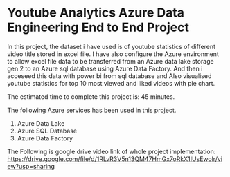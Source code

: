 # Youtube Analytics Azure Data Engineering End to End Project

In this project, the dataset i have used is of youtube statistics of different video title stored in excel file. I have also configure the Azure environment to allow excel file data to be transferred from an Azure data lake storage gen 2 to an Azure sql database using Azure Data Factory. And then i acceseed this data with power bi from sql database and Also visualised youtube statistics for top 10 most viewed and liked videos with pie chart.

The estimated time to complete this project is: 45 minutes.

The following Azure services has been used in this project.

1. Azure Data Lake
2. Azure SQL Database
3. Azure Data Factory

The Following is google drive video link of whole project implementation: https://drive.google.com/file/d/1RLvR3V5n13QM47HmGx7oRkX1IUsEwolr/view?usp=sharing
